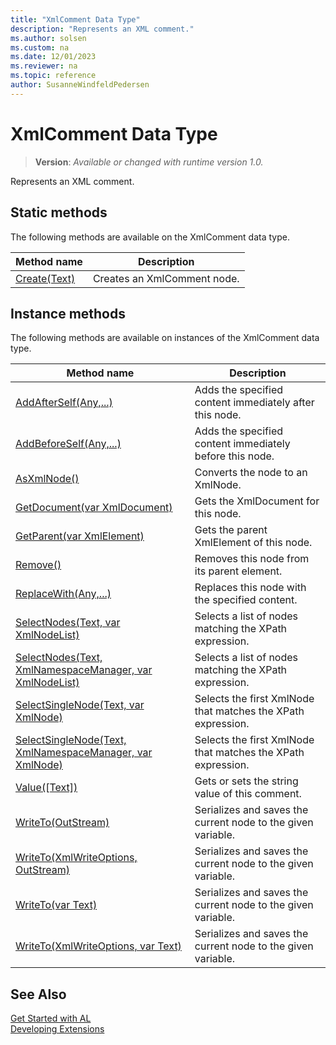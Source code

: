 ```yaml
---
title: "XmlComment Data Type"
description: "Represents an XML comment."
ms.author: solsen
ms.custom: na
ms.date: 12/01/2023
ms.reviewer: na
ms.topic: reference
author: SusanneWindfeldPedersen
---
```

[//]: # (START>DO_NOT_EDIT)
[//]: # (IMPORTANT:Do not edit any of the content between here and the END>DO_NOT_EDIT.)
[//]: # (Any modifications should be made in the .xml files in the ModernDev repo.)
# XmlComment Data Type
> **Version**: _Available or changed with runtime version 1.0._

Represents an XML comment.


## Static methods
The following methods are available on the XmlComment data type.


|Method name|Description|
|-----------|-----------|
|[Create(Text)](xmlcomment-create-method.md)|Creates an XmlComment node.|

## Instance methods
The following methods are available on instances of the XmlComment data type.

|Method name|Description|
|-----------|-----------|
|[AddAfterSelf(Any,...)](xmlcomment-addafterself-method.md)|Adds the specified content immediately after this node.|
|[AddBeforeSelf(Any,...)](xmlcomment-addbeforeself-method.md)|Adds the specified content immediately before this node.|
|[AsXmlNode()](xmlcomment-asxmlnode-method.md)|Converts the node to an XmlNode.|
|[GetDocument(var XmlDocument)](xmlcomment-getdocument-method.md)|Gets the XmlDocument for this node.|
|[GetParent(var XmlElement)](xmlcomment-getparent-method.md)|Gets the parent XmlElement of this node.|
|[Remove()](xmlcomment-remove-method.md)|Removes this node from its parent element.|
|[ReplaceWith(Any,...)](xmlcomment-replacewith-method.md)|Replaces this node with the specified content.|
|[SelectNodes(Text, var XmlNodeList)](xmlcomment-selectnodes-string-xmlnodelist-method.md)|Selects a list of nodes matching the XPath expression.|
|[SelectNodes(Text, XmlNamespaceManager, var XmlNodeList)](xmlcomment-selectnodes-string-xmlnamespacemanager-xmlnodelist-method.md)|Selects a list of nodes matching the XPath expression.|
|[SelectSingleNode(Text, var XmlNode)](xmlcomment-selectsinglenode-string-xmlnode-method.md)|Selects the first XmlNode that matches the XPath expression.|
|[SelectSingleNode(Text, XmlNamespaceManager, var XmlNode)](xmlcomment-selectsinglenode-string-xmlnamespacemanager-xmlnode-method.md)|Selects the first XmlNode that matches the XPath expression.|
|[Value([Text])](xmlcomment-value-method.md)|Gets or sets the string value of this comment.|
|[WriteTo(OutStream)](xmlcomment-writeto-outstream-method.md)|Serializes and saves the current node to the given variable.|
|[WriteTo(XmlWriteOptions, OutStream)](xmlcomment-writeto-xmlwriteoptions-outstream-method.md)|Serializes and saves the current node to the given variable.|
|[WriteTo(var Text)](xmlcomment-writeto-text-method.md)|Serializes and saves the current node to the given variable.|
|[WriteTo(XmlWriteOptions, var Text)](xmlcomment-writeto-xmlwriteoptions-text-method.md)|Serializes and saves the current node to the given variable.|

[//]: # (IMPORTANT: END>DO_NOT_EDIT)
## See Also
[Get Started with AL](../../devenv-get-started.md)  
[Developing Extensions](../../devenv-dev-overview.md)  